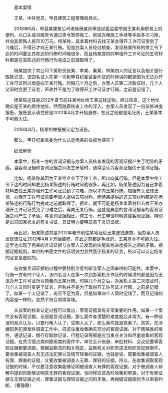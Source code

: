 　　基本案情

　　王某，中共党员，甲县建筑工程管理局局长。

　　2018年6月，甲县某建筑公司老板杨某向甲县纪委监委举报王某利用职务上的便利，以口头或书面责令通过责令暂停施工、拖延办理施工手续等手段多次刁难，并向其索贿人民币10万元。杨某称，其拿着材料去找王某办理开工许可证受到了刁难后，不得已才向王某行贿。但是办案人员经过核查，发现杨某所称的停工令下达的时间要比其陈述的行贿时间晚很多，而且杨某提供的申请开工许可证的五项材料都是在其陈述的行贿行为完成之前就取得了。

　　杨某提供了其公司下属职员张某、李某、秦某、林某四人的证言以及相关银行取款记录。该四名证人在第一次到甲县纪委监委作证的时候讲的都是因为无法办开工许可证所以商量向王某行贿。时隔几个月之后，办案人员第二次取证时，几个人又同时变更了证言，声称并不是为了取得开工许可证才行贿，之前是记错了。

　　杨某陈述其是2012年春节前往某地址给王某送钱送物。经过核查，这个地址确实是王某的居住地址，然而随着核查工作的深入，办案人员发现了一份装修进度报告，报告显示该住房是2012年4月才开始装修，在此之前都是毛坯房，王某基本不可能入住。

　　2018年8月，杨某的举报被认定为诬告。

　　那么，甲县纪委监委为什么认定杨某的举报为诬告？

　　纪法解析

　　本案中，杨某一方的言词证据与办案人员核查发现的客观证据产生了明显的矛盾。当客观证据和言词证据之间发生矛盾时，通常会认为客观证据优于言词证据。

　　比如，杨某称其因为王某给企业下了停工令，所以向其行贿。但是本案中停工令下达的时间却要比杨某陈述的行贿时间晚很多。再比如，杨某陈述因为自己拿着材料去找王某办理开工许可证受到了刁难，所以才向王某行贿。根据有关法律法规，办理开工许可证需要申请人提供五项材料。而杨某提供的这五项材料都是在杨某陈述的行贿行为完成之前就取得了。据此，就不可能是杨某拿着材料去找王某办理开工许可证受到了刁难之后，再向王某行贿。这就是典型的言词证据与的客观证据之间产生了矛盾。与言词证据相比，停工令、开工申请材料这些客观证据，特别是出自国家机关的有关书证，其证明力要明显高于言词证据。

　　再比如，杨某陈述其是2012年春节前往某地址给王某送钱送物，但办案人员发现该住址2012年4月才开始装修，在此之前都是毛坯房，王某基本不可能入住。这里也出现了杨某的言词证据与办案人员发现的住房装修进度报告之间的矛盾。根据证据规则，单位的书面文件的证明效力显然高于杨某的证言，所以可以认定杨某的证言是虚假的。

　　在收集言词证据的过程中要特别注意判断涉案人之间串供的可能性。本案中，行贿一方有四个证人，该四名证人在第一次到办案机关作证的时候讲的都是因为无法办开工许可证所以商量向王某行贿。时隔几个月之后，办案机关第二次取证时，几个人又同时变更了证言，声称并不是为了取得开工许可证才行贿，之前是记错了。如果一个人记错了，尚且不足为奇，但是如果四个人同时记错了，而且记错的内容是一样的，显然不符合常情常理。

　　从该案的核查认定过程可以看出，客观证据具有非常重要的作用。如果一个案件没有客观证据，全部是言词证据，那么案件查清楚的难度就会非常大。有一种错误的观点认为，只要行贿人认了，受贿人认了，那么案件就是铁案了。其实，在涉嫌职务犯罪案件调查工作中，应该注重收集确实充分的客观证据。对于贿赂类的案件，通话记录、银行存取款记录、行程记录等都是应当重点关注和尽量收集的客观证据。在贪污侵占类和挪用类的案件中，单位会计账册、审批材料、会议纪要等客观证据都要调取。根据监察法的相关规定，监察机关对职务违法和职务犯罪案件，要收集被调查人有无违法犯罪以及情节轻重的证据，也就是说，既要收集被调查人有罪、罪重的证据，又要收集被调查人无罪、罪轻的证据。所以，在收集调取客观证据的时候，不仅要注意收集能够证明被调查人有罪的客观证据，对于被调查人辩解中提到的能够证明其无罪的客观证据，也同样应该及时收集和审查。对于有罪证据与无罪证据之间、罪重证据与罪轻证据之间的矛盾，再根据证据规则予以审查判断。（曹静静）